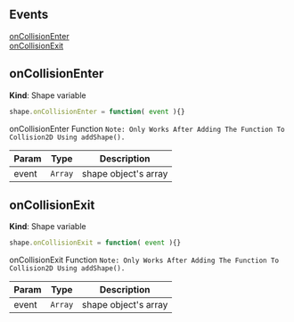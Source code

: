 ## Events

<dl>
<dt><a href="#onCollisionEnter">onCollisionEnter</a></dt>
<dd></dd>
<dt><a href="#onCollisionExit">onCollisionExit</a></dt>
<dd></dd>
</dl>

<a name="onCollisionEnter"></a>

## onCollisionEnter
**Kind**: Shape variable  
<a name="new_onCollisionEnter_new"></a>
```js
shape.onCollisionEnter = function( event ){}
```
onCollisionEnter Function
`
Note: Only Works After Adding The Function To Collision2D Using addShape().
`

| Param | Type | Description |
| --- | --- | --- |
| event | <code>Array</code> | shape object's array |


<a name="onCollisionExit"></a>

## onCollisionExit
**Kind**: Shape variable  
<a name="new_onCollisionExit_new"></a>
```js
shape.onCollisionExit = function( event ){}
```
onCollisionExit Function
`
Note: Only Works After Adding The Function To Collision2D Using addShape().
`

| Param | Type | Description |
| --- | --- | --- |
| event | <code>Array</code> | shape object's array |
